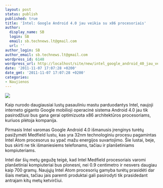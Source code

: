 ```yaml
---
layout: post
status: publish
published: true
title: 'Intel: Google Android 4.0 jau veikia su x86 procesoriais'
author:
  display_name: SB
  login: SB
  email: sb.technews.lt@gmail.com
  url: ''
author_login: SB
author_email: sb.technews.lt@gmail.com
wordpress_id: 6148
wordpress_url: http://localhost/site/new/intel_google_android_40_jau_veikia_su_x86_procesoriais/
date: '2011-11-07 17:07:28 +0200'
date_gmt: '2011-11-07 17:07:28 +0200'
categories:
- Naujienos
---
```

<div class="imgright"><img src="http://technews.lt/upload/Android-4.0-Ice-Cream.jpg"  /></div>
<p>Kaip nurodo daugiausiai lustų pasauliniu mastu parduodantys Intel, naujoji interneto giganto Google mobilioji operacinė sistema Android 4.0 jau tik pasirodžiusi bus gana gerai optimizuota x86 architektūros procesoriams, kuriuos plėtoja kompanija.</p>
<p>Pirmasis Intel varomas Google Android 4.0 išmanusis įrenginys turėtų pasižymėti Medfield lustu, kas yra 32nm technologiniu procesu pagamintas Intel Atom procesorus su ypač mažu energijos suvartojimo. Šie lustai, beje, bus skirti ne tik išmaniesiems telefonams, tačiau ir planšetiniams kompiuteriams.</p>
<p>Intel dar šių metų gegužę teigė, kad Intel Medfield procesoriais varomi planšetiniai kompiuteriai bus plonesni, nei 0.9 centimetro ir nesvers daugiau kaip 700 gramų. Naujųjų Intel Atom procesorių gamyba turėtų prasidėti dar šiais metais, tačiau jais paremti produktai gali pasirodyti tik prasidedant antrajam kitų metų ketvirčiui.</p>
